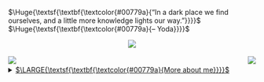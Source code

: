 
$\Huge{\textsf{\textbf{\textcolor{#00779a}{“In a dark place we find ourselves, and a little more knowledge lights our way.”}}}}$ 
$\Huge{\textsf{\textbf{\textcolor{#00779a}{– Yoda}}}}$

<div align=center>
  <p>
    <img src="https://github.com/1993bio/1993bio/assets/63024586/1f61f043-ba08-4cb8-aed1-a9eeadd0e1d0" width="550">
  </p>
</div>

<div>
<a href="https://github.com/1993bio/github-readme-stats">
<img height = 150em src="https://github-readme-stats.vercel.app/api?username=1993bio&theme=shadow_blue&border_radius=4.5&show_icons=true&include_all_commits=true&count_private=true"/>
<img height = 150em align="right" src="https://github-readme-stats.vercel.app/api/top-langs/?username=1993bio&layout=compact&theme=shadow_blue&border_radius=1.5&show_icons=true&langs_count=8&card_width=110"/>
</div>

<details>
  <summary>$\LARGE{\textsf{\textbf{\textcolor{#00779a}{More about me}}}}$</summary> 
  
<p></p>

:mortar_board: $\normalsize{\textsf{\textbf{\textcolor{#00779a}{I am 30 years old, I have a degree in biology and a master's degree in genetics with an emphasis on bioinformatics.}}}}$ $\normalsize{\textsf{\textbf{\textcolor{#00779a}{Throughout my degree in biology I was involved in genomic data analysis and statistics.}}}}$
$\normalsize{\textsf{\textbf{\textcolor{#00779a}{In my Undergraduate thesis I worked on the development of machine learning models applied to the medical diagnosis of}}}}$
$\normalsize{\textsf{\textbf{\textcolor{#00779a}{various diseases. During my master's degree I was involved in mutation analysis and transcriptomic data, where I was able}}}}$ $\normalsize{\textsf{\textbf{\textcolor{#00779a}{to develop my skills in data science}}}}$ 

<p></p>

:penguin: $\normalsize{\textsf{\textbf{\textcolor{#00779a}{I started programming at a very young age during high school, when I began exploring Linux systems in a technical}}}}$
$\normalsize{\textsf{\textbf{\textcolor{#00779a}{course. Since then I've been improving my knowledge and applying it to real-life problems.}}}}$

<p></p>

:computer: $\normalsize{\textsf{\textbf{\textcolor{#00779a}{I am currently developing web systems for personal projects that were shelved and other colabs as a freelancer.}}}}$
$\normalsize{\textsf{\textbf{\textcolor{#00779a}{I am also planning the material for a book I'm writing about autonomous processes in bioinformatics routines.}}}}$

<p></p>

##

$\LARGE{\textsf{\textbf{\textcolor{#00779a}{My technical skills}}}}$
<div style="display: inline_block"><br>
  <img align="center" alt="Andre-Python" height="30" width="40" src="https://raw.githubusercontent.com/devicons/devicon/master/icons/python/python-original.svg">
  <img align="center" alt="Andre-Django" height="30" width="40" src="https://raw.githubusercontent.com/devicons/devicon/master/icons/django/django-plain.svg">
  <img align="center" alt="Andre-Js" height="30" width="40" src="https://raw.githubusercontent.com/devicons/devicon/master/icons/javascript/javascript-plain.svg">
  <img align="center" alt="Andre-Ts" height="30" width="40" src="https://raw.githubusercontent.com/devicons/devicon/master/icons/typescript/typescript-plain.svg">
  <img align="center" alt="Andre-React" height="30" width="40" src="https://raw.githubusercontent.com/devicons/devicon/master/icons/react/react-original.svg">
  <img align="center" alt="Andre-Node" height="30" width="40" src="https://raw.githubusercontent.com/devicons/devicon/master/icons/nodejs/nodejs-original.svg">
  <img align="center" alt="Andre-HTML" height="30" width="40" src="https://raw.githubusercontent.com/devicons/devicon/master/icons/html5/html5-original.svg">
  <img align="center" alt="Andre-CSS" height="30" width="40" src="https://raw.githubusercontent.com/devicons/devicon/master/icons/css3/css3-original.svg">
  <img align="center" alt="Andre-BS" height="30" width="40" src="https://raw.githubusercontent.com/devicons/devicon/master/icons/bootstrap/bootstrap-plain.svg">
  <img align="center" alt="Andre-jupyter" height="30" width="40" src="https://raw.githubusercontent.com/devicons/devicon/master/icons/jupyter/jupyter-original-wordmark.svg">
  <img align="center" alt="Andre-TUX_Linux" height="30" width="40" src="https://raw.githubusercontent.com/devicons/devicon/master/icons/linux/linux-original.svg">
  <img align="center" alt="Andre-MATLAB" height="30" width="40" src="https://raw.githubusercontent.com/devicons/devicon/master/icons/matlab/matlab-original.svg">
  <img align="center" alt="Andre-MySQL" height="30" width="40" src="https://raw.githubusercontent.com/devicons/devicon/master/icons/mysql/mysql-original.svg">
  <img align="center" alt="Andre-numpy" height="30" width="40" src="https://raw.githubusercontent.com/devicons/devicon/master/icons/numpy/numpy-original.svg">
  <img align="center" alt="Andre-pandas" height="30" width="40" src="https://raw.githubusercontent.com/devicons/devicon/master/icons/pandas/pandas-original.svg">
  <img align="center" alt="Andre-R" height="30" width="40" src="https://raw.githubusercontent.com/devicons/devicon/master/icons/r/r-original.svg">
</div>

<p></p>

##

$\LARGE{\textsf{\textbf{\textcolor{#00779a}{Soft skills}}}}$

$\normalsize{\textsf{\textbf{\textcolor{#00779a}{Find it out!}}}}$

##
  
$\LARGE{\textsf{\textbf{\textcolor{#00779a}{Contact me}}}}$

<div>
  <img align="center" alt="Andre-social_media" height="30" width="40" src="https://raw.githubusercontent.com/devicons/devicon/master/icons/linkedin/linkedin-original.svg">
</div>

##


